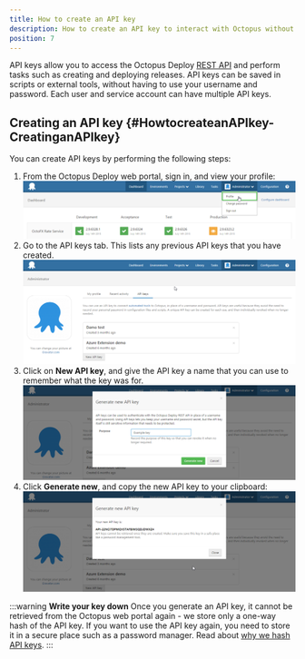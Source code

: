 ```yaml
---
title: How to create an API key
description: How to create an API key to interact with Octopus without the need for a username and password.
position: 7
---
```


API keys allow you to access the Octopus Deploy [REST API](/docs/api-and-integration/octopus-rest-api.md) and perform tasks such as creating and deploying releases. API keys can be saved in scripts or external tools, without having to use your username and password. Each user and service account can have multiple API keys.

## Creating an API key {#HowtocreateanAPIkey-CreatinganAPIkey}

You can create API keys by performing the following steps:

1. From the Octopus Deploy web portal, sign in, and view your profile:
![](/docs/images/3048149/3278114.png "width=500")
2. Go to the API keys tab. This lists any previous API keys that you have created. 
![](/docs/images/3048149/3278113.png "width=500")
3. Click on **New API key**, and give the API key a name that you can use to remember what the key was for. 
![](/docs/images/3048149/3278112.png "width=500")
4. Click **Generate new**, and copy the new API key to your clipboard:
![](/docs/images/3048149/3278111.png "width=500")

:::warning
**Write your key down**
Once you generate an API key, it cannot be retrieved from the Octopus web portal again - we store only a one-way hash of the API key. If you want to use the API key again, you need to store it in a secure place such as a password manager. Read about [why we hash API keys](https://octopusdeploy.com/blog/hashing-api-keys).
:::
